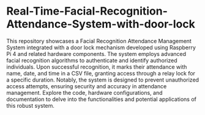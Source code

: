 # Real-Time-Facial-Recognition-Attendance-System-with-door-lock
This repository showcases a Facial Recognition Attendance Management System integrated with a door lock mechanism developed using Raspberry Pi 4 and related hardware components. The system employs advanced facial recognition algorithms to authenticate and identify authorized individuals. Upon successful recognition, it marks their attendance with name, date, and time in a CSV file, granting access through a relay lock for a specific duration. Notably, the system is designed to prevent unauthorized access attempts, ensuring security and accuracy in attendance management. Explore the code, hardware configurations, and documentation to delve into the functionalities and potential applications of this robust system.
